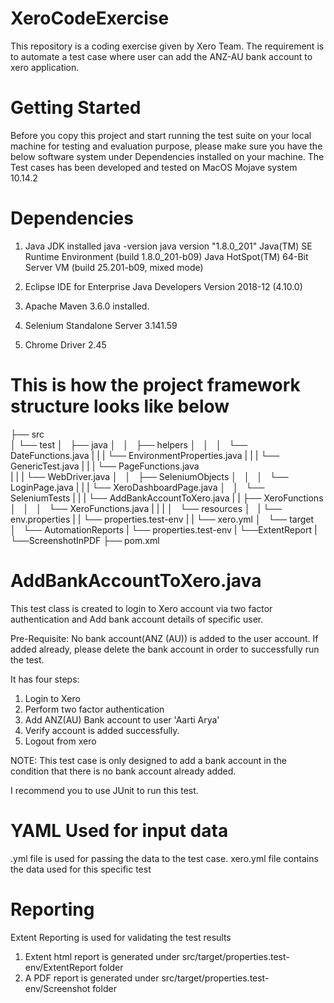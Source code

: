 # XeroCodeExercise
This repository is a coding exercise given by Xero Team. The requirement is to automate a test case where user can add the ANZ-AU bank account to xero application.

Getting Started
========================================================================
Before you copy this project and start running the test suite on your local machine for testing and evaluation purpose, please make sure you have the below software system under Dependencies installed on your machine. The Test cases has been developed and tested on MacOS Mojave system 10.14.2

Dependencies
=======================================================================

1. Java JDK installed
     java -version
   java version "1.8.0_201"
   Java(TM) SE Runtime Environment (build 1.8.0_201-b09)
   Java HotSpot(TM) 64-Bit Server VM (build 25.201-b09, mixed mode)
    
2. Eclipse IDE for Enterprise Java Developers
    Version 2018-12 (4.10.0)

3. Apache Maven 3.6.0 installed.

4. Selenium Standalone Server 3.141.59

5. Chrome Driver 2.45

This is how the project framework structure looks like below
========================================================================


├── src   
│   └── test
│       ├── java
│       │   ├── helpers
│       │   │   └── DateFunctions.java
|       |   |   └── EnvironmentProperties.java
|       |   |   └── GenericTest.java
|       |   |   └── PageFunctions.java  
|       |   |   └── WebDriver.java
│       │   ├── SeleniumObjects
│       │   │   └── LoginPage.java
|       |   |   └── XeroDashboardPage.java
│       │   └── SeleniumTests
|       |   |    └── AddBankAccountToXero.java
|       |   ├── XeroFunctions
│       │   │   └── XeroFunctions.java
|       |   | 
│       └── resources
│       |    └── env.properties
|       |    └── properties.test-env
|       |    └── xero.yml
│       └── target
│              └── AutomationReports
|              └── properties.test-env
|                    └──ExtentReport
|                    └──ScreenshotInPDF
├── pom.xml

AddBankAccountToXero.java
=====================================================================

This test class is created to login to Xero account via two factor authentication and Add bank account details of specific user.

Pre-Requisite:
No bank account(ANZ (AU)) is added to the user account. If added already, please delete the bank account in order to successfully run the test.

It has four steps:
1. Login to Xero
2. Perform two factor authentication
3. Add ANZ(AU) Bank account to user 'Aarti Arya'
4. Verify account is added successfully.
5. Logout from xero

NOTE: This test case is only designed to add a bank account in the condition that there is no bank account already added.

I recommend you to use JUnit to run this test.

YAML Used for input data
=====================================================================
.yml file is used for passing the data to the test case.
xero.yml file contains the data used for this specific test

Reporting
=====================================================================

Extent Reporting is used for validating the test results
1. Extent html report is generated under src/target/properties.test-env/ExtentReport folder
2. A PDF report is generated under src/target/properties.test-env/Screenshot folder
